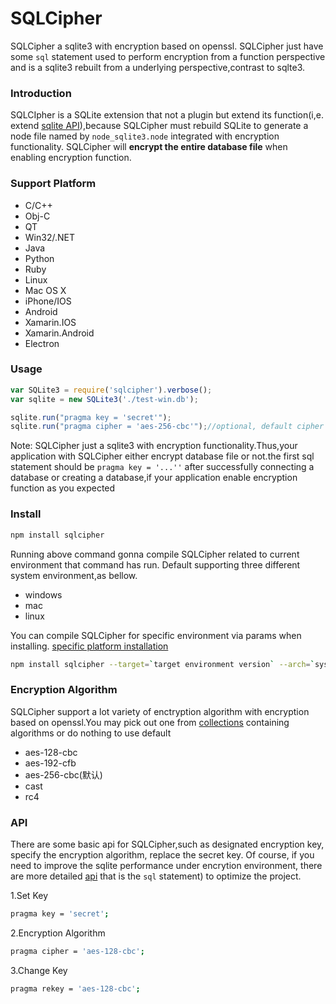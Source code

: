 # SQLCipher
SQLCipher a sqlite3 with encryption based on openssl. SQLCipher just have some `sql` statement used to perform encryption from a  function perspective and is a sqlite3 rebuilt from a underlying perspective,contrast to sqlte3.


### Introduction

SQLCIpher is a SQLite extension that not a plugin but extend its function(i,e. extend [sqlite API](https://github.com/mapbox/node-sqlite3/wiki/API)),because  SQLCipher must rebuild SQLite to generate a node file  named by `node_sqlite3.node`  integrated with encryption functionality. SQLCipher will **encrypt the entire database file** when enabling encryption function.

### Support Platform
 * C/C++
 * Obj-C
 * QT
 * Win32/.NET
 * Java
 * Python
 * Ruby
 * Linux
 * Mac OS X
 * iPhone/IOS
 * Android
 * Xamarin.IOS
 * Xamarin.Android
 * Electron



### Usage

```javascript
var SQLite3 = require('sqlcipher').verbose();
var sqlite = new SQLite3('./test-win.db');

sqlite.run("pragma key = 'secret'");
sqlite.run("pragma cipher = 'aes-256-cbc'");//optional, default cipher be eqaul to 'aes-256-cbc'
```

Note: SQLCipher just a sqlite3 with encryption functionality.Thus,your application with SQLCipher either encrypt database file or not.the first sql statement should be `pragma key = '...''` after successfully connecting a database or creating a database,if your application enable encryption function as you expected

### Install
```bash
npm install sqlcipher
```

Running above command gonna compile SQLCipher related to current environment that command has run. Default supporting three different system environment,as bellow.

- windows
- mac
- linux

You can compile SQLCipher for specific environment via params when installing. [specific platform installation](https://github.com/zhouchangsheng/sqlcipher/wiki/%E5%AE%89%E8%A3%85)
```bash
npm install sqlcipher --target=`target environment version` --arch=`system bits` --dist-url=`url for downloading target environment` --runtime=`target environment`
```


### Encryption Algorithm

SQLCipher support a lot variety of enctryption algorithm with encryption based on openssl.You may pick out one from [collections](https://github.com/zhouchangsheng/sqlcipher/wiki/%E5%8A%A0%E5%AF%86%E7%AE%97%E6%B3%95) containing algorithms or do nothing to use default

* aes-128-cbc
* aes-192-cfb
* aes-256-cbc(默认)
* cast
* rc4

### API
There are some basic api for SQLCipher,such as designated encryption key, specify the encryption algorithm, replace the secret key. Of course, if you need to improve the sqlite performance under encrytion environment, there are more detailed [api](https://www.zetetic.net/sqlcipher/sqlcipher-api/) that is the `sql` statement) to optimize the project.

1.Set Key
```bash
pragma key = 'secret';
```

2.Encryption Algorithm

```bash
pragma cipher = 'aes-128-cbc';
```

3.Change Key

```bash
pragma rekey = 'aes-128-cbc';
```

